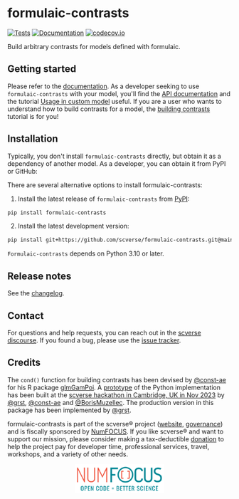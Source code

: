 # formulaic-contrasts

[![Tests][badge-tests]][tests]
[![Documentation][badge-docs]][documentation]
[![codecov.io][badge-codecov]][link-codecov]

[badge-tests]: https://img.shields.io/github/actions/workflow/status/scverse/formulaic-contrasts/test.yaml?branch=main
[badge-docs]: https://img.shields.io/readthedocs/formulaic-contrasts
[badge-codecov]: https://codecov.io/github/scverse/formulaic-contrasts/coverage.svg?branch=main
[link-codecov]: https://codecov.io/gh/scverse/formulaic-contrasts/branch/main

Build arbitrary contrasts for models defined with formulaic.

## Getting started

Please refer to the [documentation][]. As a developer seeking to use `formulaic-contrasts` with your model, you'll find
the [API documentation][] and the tutorial [Usage in custom model][] useful. If you are a user who wants to understand
how to build contrasts for a model, the [building contrasts][] tutorial is for you!

## Installation

Typically, you don't install `formulaic-contrasts` directly, but obtain it as a dependency of
another model. As a developer, you can obtain it from PyPI or GitHub:

There are several alternative options to install formulaic-contrasts:

1. Install the latest release of `formulaic-contrasts` from [PyPI][]:

```bash
pip install formulaic-contrasts
```

2. Install the latest development version:

```bash
pip install git+https://github.com/scverse/formulaic-contrasts.git@main
```

`Formulaic-contrasts` depends on Python 3.10 or later.

## Release notes

See the [changelog][].

## Contact

For questions and help requests, you can reach out in the [scverse discourse][].
If you found a bug, please use the [issue tracker][].

## Credits

The `cond()` function for building contrasts has been devised by [@const-ae](https://github.com/const-ae) for his R package [glmGamPoi](https://bioconductor.org/packages/release/bioc/html/glmGamPoi.html). A [prototype](https://github.com/scverse/multi-condition-comparisions) of the Python implementation has been built at the [scverse hackathon in Cambridge, UK in Nov 2023](https://scverse.org/events/2023_11_hackathon/) by [@grst](https://github.com/grst), [@const-ae](https://github.com/const-ae) and [@BorisMuzellec](https://github.com/BorisMuzellec). The production version in this package has been implemented by [@grst](https://github.com/grst).

[mambaforge]: https://github.com/conda-forge/miniforge#mambaforge
[scverse discourse]: https://discourse.scverse.org/
[issue tracker]: https://github.com/scverse/formulaic-contrasts/issues
[tests]: https://github.com/scverse/formulaic-contrasts/actions/workflows/test.yml
[documentation]: https://formulaic-contrasts.readthedocs.io
[changelog]: https://formulaic-contrasts.readthedocs.io/en/latest/changelog.html
[api documentation]: https://formulaic-contrasts.readthedocs.io/en/latest/api.html
[usage in custom model]: https://formulaic-contrasts.readthedocs.io/en/latest/model_usage.html
[building contrasts]: https://formulaic-contrasts.readthedocs.io/en/latest/contrasts.html
[pypi]: https://pypi.org/project/formulaic-contrasts
[//]: # "numfocus-fiscal-sponsor-attribution"

formulaic-contrasts is part of the scverse® project ([website](https://scverse.org), [governance](https://scverse.org/about/roles)) and is fiscally sponsored by [NumFOCUS](https://numfocus.org/).
If you like scverse® and want to support our mission, please consider making a tax-deductible [donation](https://numfocus.org/donate-to-scverse) to help the project pay for developer time, professional services, travel, workshops, and a variety of other needs.

<div align="center">
<a href="https://numfocus.org/project/scverse">
  <img
    src="https://raw.githubusercontent.com/numfocus/templates/master/images/numfocus-logo.png"
    width="200"
  >
</a>
</div>
